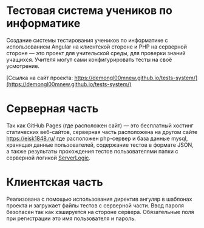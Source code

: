 # Тестовая система учеников по информатике  

Создание системы тестирования учеников по информатике с использованием Angular на клиентской стороне и PHP на серверной стороне — это проект для учительской среды, для проверки знаний учащихся. Учителя могут сами конфигурировать тесты на своё усмотрение.  

[Ссылка на сайт проекта: https://demongl00mnew.github.io/tests-system/](https://demongl00mnew.github.io/tests-system/)  

# Серверная часть  

Так как GitHub Pages (где расположен сайт) — это бесплатный хостинг статических веб-сайтов, серверная часть расположена на другом сайте <https://eisk1848.ru/> где расположен php-сервер и база данные mysql, хранящая данные пользователей, содержание тестов в формате JSON, а также результаты прохождения тестов пользователями
папки с серверной логикой [ServerLogic](/ServerLogic).

 # Клиентская часть   
Реализована с помощью использования директив ангуляр в шаблонах проекта и загружает файлы тестов с серверной части.
Ввод пароля безопасен так как хэшируется на стороне сервера. Обязательные поля при регистрации это имя пользователя и пароль.


 